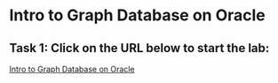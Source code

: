 # Intro to Graph Database on Oracle

## Task 1: Click on the URL below to start the lab:
<a href="https://apexapps.oracle.com/pls/apex/r/dbpm/livelabs/view-workshop?wid=3978">Intro to Graph Database on Oracle</a>
 